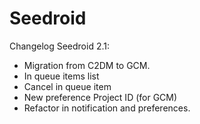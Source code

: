 Seedroid
========

Changelog Seedroid 2.1:

* Migration from C2DM to GCM.
* In queue items list
* Cancel in queue item
* New preference Project ID (for GCM)
* Refactor in notification and preferences.